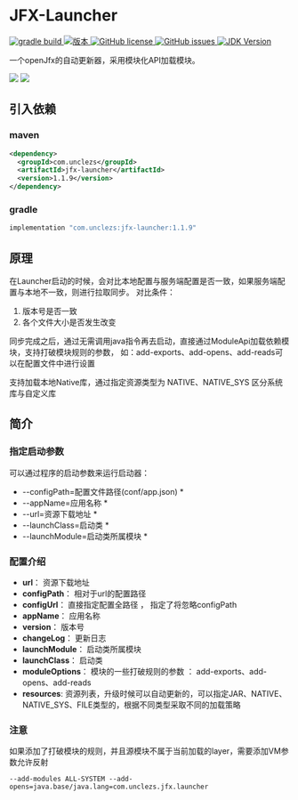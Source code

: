 # JFX-Launcher

<a href="https://github.com/unclezs/jfx-launcher/actions/workflows/gradle.yml">
<img src="https://img.shields.io/github/workflow/status/unclezs/jfx-launcher/Java%20CI%20with%20Gradle" alt="gradle build"/>
</a>
<a href="https://openjdk.java.net/">
<img src="https://img.shields.io/badge/version-1.1.9-blue" alt="版本"/>
</a>
<a href="https://github.com/unclezs/jfx-launcher/blob/main/LICENSE">
<img src="https://img.shields.io/github/license/unclezs/jfx-launcher?color=%2340C0D0&label=License" alt="GitHub license"/>
</a>
<a href="https://github.com/unclezs/jfx-launcher/issues">
<img src="https://img.shields.io/github/issues/unclezs/jfx-launcher?color=orange&label=Issues" alt="GitHub issues"/>
</a>
<a href="https://openjdk.java.net/">
<img src="https://img.shields.io/badge/OpenJDK-11-green" alt="JDK Version"/>
</a>

一个openJfx的自动更新器，采用模块化API加载模块。
<p>
<img src="https://gitee.com/unclezs/image-blog/raw/master/start.png" />
<img src="https://gitee.com/unclezs/image-blog/raw/master/20210409094616.png"/>
</p>

## 引入依赖

### maven

```xml
<dependency>
  <groupId>com.unclezs</groupId>
  <artifactId>jfx-launcher</artifactId>
  <version>1.1.9</version>
</dependency>
```

### gradle

```groovy
implementation "com.unclezs:jfx-launcher:1.1.9"
```

## 原理

在Launcher启动的时候，会对比本地配置与服务端配置是否一致，如果服务端配置与本地不一致，则进行拉取同步。 对比条件：

1. 版本号是否一致
2. 各个文件大小是否发生改变

同步完成之后，通过无需调用java指令再去启动，直接通过ModuleApi加载依赖模块，支持打破模块规则的参数， 如：add-exports、add-opens、add-reads可以在配置文件中进行设置

支持加载本地Native库，通过指定资源类型为 NATIVE、NATIVE_SYS 区分系统库与自定义库

## 简介

### 指定启动参数

可以通过程序的启动参数来运行启动器：

- --configPath=配置文件路径(conf/app.json) *
- --appName=应用名称 *
- --url=资源下载地址 *
- --launchClass=启动类 *
- --launchModule=启动类所属模块 *

### 配置介绍

- **url**： 资源下载地址
- **configPath**： 相对于url的配置路径
- **configUrl**： 直接指定配置全路径 ， 指定了将忽略configPath
- **appName**： 应用名称
- **version**： 版本号
- **changeLog**： 更新日志
- **launchModule**： 启动类所属模块
- **launchClass**： 启动类
- **moduleOptions**： 模块的一些打破规则的参数 ： add-exports、add-opens、add-reads
- **resources**: 资源列表，升级时候可以自动更新的，可以指定JAR、NATIVE、NATIVE_SYS、FILE类型的，根据不同类型采取不同的加载策略

### 注意

如果添加了打破模块的规则，并且源模块不属于当前加载的layer，需要添加VM参数允许反射

```
--add-modules ALL-SYSTEM --add-opens=java.base/java.lang=com.unclezs.jfx.launcher
```
